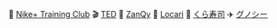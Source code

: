 👟 [Nike+ Training Club](https://github.com/mafmoff/100Apps/blob/master/apps/Nike%2B%20Training%20Club.md)
🎬 [TED](https://github.com/mafmoff/100Apps/blob/master/apps/TED.md)
👕 [ZanQy](https://github.com/mafmoff/100Apps/blob/master/apps/ZanQy.md)
💄 [Locari](https://github.com/mafmoff/100Apps/blob/master/apps/Locari.md)
🍣 [くら寿司](https://github.com/mafmoff/100Apps/blob/master/apps/くら寿司.md)
✈️ [グノシー](https://github.com/mafmoff/100Apps/blob/master/apps/グノシー.md)
